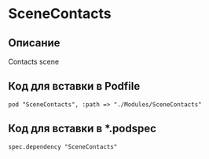# SceneContacts
## Описание
Contacts scene

## Код для вставки в Podfile
```
pod "SceneContacts", :path => "./Modules/SceneContacts"
```

## Код для вставки в  *.podspec
```
spec.dependency "SceneContacts"
```
